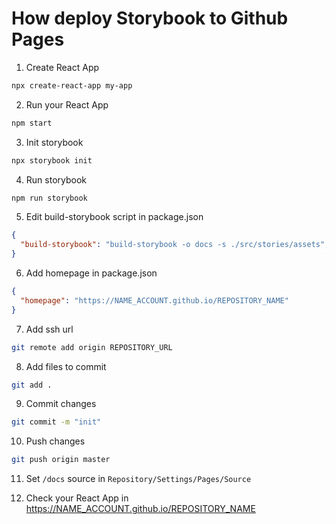 # How deploy Storybook to Github Pages

1. Create React App

```bash
npx create-react-app my-app
```

2. Run your React App

```bash
npm start
```

3. Init storybook

```bash
npx storybook init
```

4. Run storybook

```bash
npm run storybook
```

5. Edit build-storybook script in package.json

```json
{
  "build-storybook": "build-storybook -o docs -s ./src/stories/assets",
}
```

6. Add homepage in package.json

```json
{
  "homepage": "https://NAME_ACCOUNT.github.io/REPOSITORY_NAME"
}
```

7. Add ssh url

```bash
git remote add origin REPOSITORY_URL
```

8. Add files to commit

```bash
git add .
```

9. Commit changes

```bash
git commit -m "init"
```

10. Push changes

```bash
git push origin master
```

11. Set `/docs` source in `Repository/Settings/Pages/Source`

12. Check your React App in https://NAME_ACCOUNT.github.io/REPOSITORY_NAME
